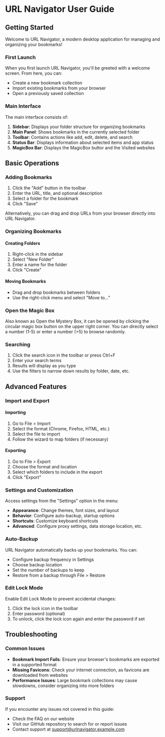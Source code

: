# URL Navigator User Guide

## Getting Started

Welcome to URL Navigator, a modern desktop application for managing and organizing your bookmarks!

### First Launch

When you first launch URL Navigator, you'll be greeted with a welcome screen. From here, you can:

- Create a new bookmark collection
- Import existing bookmarks from your browser
- Open a previously saved collection

### Main Interface

The main interface consists of:

1. **Sidebar**: Displays your folder structure for organizing bookmarks
2. **Main Panel**: Shows bookmarks in the currently selected folder
3. **Toolbar**: Contains actions like add, edit, delete, and search
4. **Status Bar**: Displays information about selected items and app status
5. **MagicBox Bar**: Displays the MagicBox buttor and the Visited websites

## Basic Operations

### Adding Bookmarks

1. Click the "Add" button in the toolbar
2. Enter the URL, title, and optional description
3. Select a folder for the bookmark
4. Click "Save"

Alternatively, you can drag and drop URLs from your browser directly into URL Navigator.

### Organizing Bookmarks

#### Creating Folders
1. Right-click in the sidebar
2. Select "New Folder"
3. Enter a name for the folder
4. Click "Create"

#### Moving Bookmarks
- Drag and drop bookmarks between folders
- Use the right-click menu and select "Move to..."

### Open the Magic Box
Also known as Open the Mystery Box, it can be opened by clicking the circular magic box button on the upper right corner. You can directly select a number (1-5) or enter a number (>5) to browse randomly.

### Searching

1. Click the search icon in the toolbar or press Ctrl+F
2. Enter your search terms
3. Results will display as you type
4. Use the filters to narrow down results by folder, date, etc.

## Advanced Features

### Import and Export

#### Importing
1. Go to File > Import
2. Select the format (Chrome, Firefox, HTML, etc.)
3. Select the file to import
4. Follow the wizard to map folders (if necessary)

#### Exporting
1. Go to File > Export
2. Choose the format and location
3. Select which folders to include in the export
4. Click "Export"

### Settings and Customization

Access settings from the "Settings" option in the menu:

- **Appearance**: Change themes, font sizes, and layout
- **Behavior**: Configure auto-backup, startup options
- **Shortcuts**: Customize keyboard shortcuts
- **Advanced**: Configure proxy settings, data storage location, etc.

### Auto-Backup

URL Navigator automatically backs up your bookmarks. You can:
- Configure backup frequency in Settings
- Choose backup location
- Set the number of backups to keep
- Restore from a backup through File > Restore

### Edit Lock Mode

Enable Edit Lock Mode to prevent accidental changes:
1. Click the lock icon in the toolbar
2. Enter password (optional)
3. To unlock, click the lock icon again and enter the password if set

## Troubleshooting

### Common Issues

- **Bookmark Import Fails**: Ensure your browser's bookmarks are exported in a supported format
- **Missing Favicons**: Check your internet connection, as favicons are downloaded from websites
- **Performance Issues**: Large bookmark collections may cause slowdowns, consider organizing into more folders

### Support

If you encounter any issues not covered in this guide:
- Check the FAQ on our website
- Visit our GitHub repository to search for or report issues
- Contact support at support@urlnavigator.example.com 

